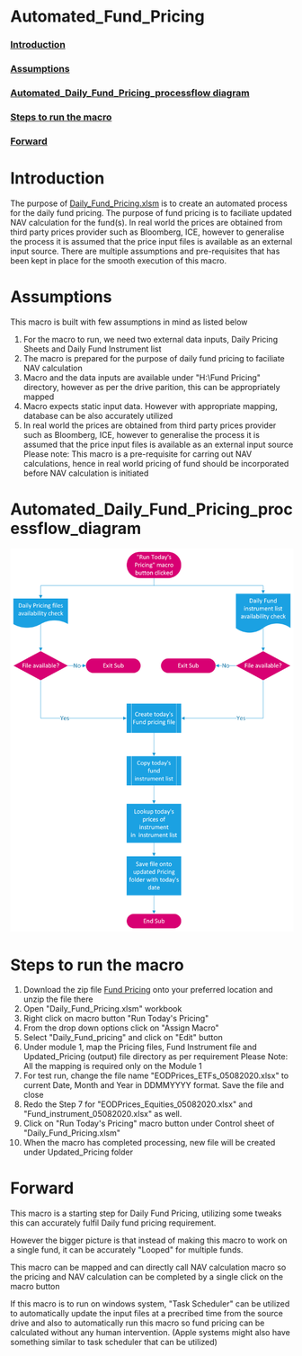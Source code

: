 # Automated_Fund_Pricing

### [Introduction](#introduction-1)
### [Assumptions](#assumptions-1)
### [Automated_Daily_Fund_Pricing_processflow diagram](#Automated_Daily_Fund_Pricing_processflow_diagram-diagram-1)
### [Steps to run the macro](#steps-to-run-the-macro-1)
### [Forward](#forward-1)

# Introduction
The purpose of [Daily_Fund_Pricing.xlsm](https://github.com/Vanipreet/Automated_Fund_Pricing/blob/master/Fund%20Pricing/Daily_Fund_Pricing.xlsm) is to create an automated process for the daily fund pricing. The purpose of fund pricing is to faciliate updated NAV calculation for the fund(s). In real world the prices are obtained from third party prices provider such as Bloomberg, ICE, however to generalise the process it is assumed that the price input files is available as an external input source. There are multiple assumptions and pre-requisites that has been kept in place for the smooth execution of this macro.


# Assumptions
This macro is built with few assumptions in mind as listed below

1. For the macro to run, we need two external data inputs, Daily Pricing Sheets and Daily Fund Instrument list
2. The macro is prepared for the purpose of daily fund pricing to faciliate NAV calculation
3. Macro and the data inputs are available under "H:\Fund Pricing" directory, however as per the drive parition, this can be appropriately mapped
4. Macro expects static input data. However with appropriate mapping, database can be also accurately utilized
5. In real world the prices are obtained from third party prices provider such as Bloomberg, ICE, however to generalise the process it is assumed that the price input files is available as an external input source
Please note: This macro is a pre-requisite for carring out NAV calculations, hence in real world pricing of fund should be incorporated before NAV calculation is initiated

# Automated_Daily_Fund_Pricing_processflow_diagram
![alt text](https://github.com/Vanipreet/Automated_Fund_Pricing/blob/master/ProcessFlow%20Diagram%20Fund_Pricing.png)


# Steps to run the macro

1. Download the zip file [Fund Pricing](https://github.com/Vanipreet/Automated_Fund_Pricing/tree/master/Fund%20Pricing) onto your preferred location and unzip the file there
2. Open "Daily_Fund_Pricing.xlsm" workbook
3. Right click on macro button "Run Today's Pricing"
4. From the drop down options click on "Assign Macro"
5. Select "Daily_Fund_pricing" and click on "Edit" button
6. Under module 1, map the Pricing files, Fund Instrument file and Updated_Pricing (output) file directory as per requirement
Please Note: All the mapping is required only on the Module 1
7. For test run, change the file name "EODPrices_ETFs_05082020.xlsx" to current Date, Month and Year in DDMMYYYY format. Save the file and close
8. Redo the Step 7 for "EODPrices_Equities_05082020.xlsx" and "Fund_instrument_05082020.xlsx" as well. 
9. Click on "Run Today's Pricing" macro button under Control sheet of "Daily_Fund_Pricing.xlsm"
10. When the macro has completed processing, new file will be created under Updated_Pricing folder


# Forward

This macro is a starting step for Daily Fund Pricing, utilizing some tweaks this can accurately fulfil Daily fund pricing requirement.

However the bigger picture is that instead of making this macro to work on a single fund, it can be accurately "Looped" for multiple funds.

This macro can be mapped and can directly call NAV calculation macro so the pricing and NAV calculation can be completed by a single click on the macro button

If this macro is to run on windows system, "Task Scheduler" can be utilized to automatically update the input files at a precribed time from the source drive and also to automatically run this macro so fund pricing can be calculated without any human intervention. (Apple systems might also have something similar to task scheduler that can be utilized)
